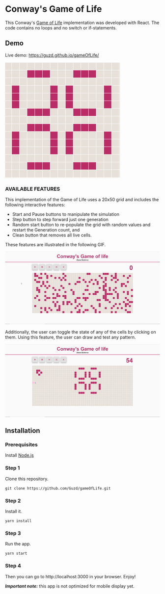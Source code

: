 # Conway's Game of Life

This Conway's [Game of Life](https://en.wikipedia.org/wiki/Conway%27s_Game_of_Life) implementation was developed with React. The code contains no loops and no switch or if-statements.

## Demo

Live demo: https://guzd.github.io/gameOfLife/

![Game pattern demo ](public/demo/demo-pattern.gif)

### AVAILABLE FEATURES

This implementation of the Game of Life uses a 20x50 grid and includes the following interactive features:

- Start and Pause buttons to manipulate the simulation
- Step button to step forward just one generation
- Random start button to re-populate the grid with random values and restart the Generation count, and
- Clean button that removes all live cells.

These features are illustrated in the following GIF.

![Game functions](public/demo/demo-functions.gif)

Additionally, the user can toggle the state of any of the cells by clicking on them. Using this feature, the user can draw and test any pattern.

![Game functions](public/demo/demo-patterns.gif)

## Installation

### Prerequisites

Install [Node.js](https://nodejs.org/es/download/)

### Step 1

Clone this repository.

```
git clone https://github.com/Guzd/gameOfLife.git
```

### Step 2

Install it.

```
yarn install
```

### Step 3

Run the app.

```
yarn start
```

### Step 4

Then you can go to http://localhost:3000 in your browser.
Enjoy!

**_Important note:_** this app is not optimized for mobile display yet.
